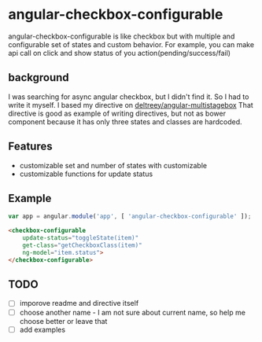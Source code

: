 angular-checkbox-configurable
=====

angular-checkbox-configurable is like checkbox but with multiple and configurable set of states and custom behavior.
For example, you can make api call on click and show status of you action(pending/success/fail)



background
-----
I was searching for async angular checkbox, but I didn't find it. So I had to write it myself.
I based my directive on [deltreey/angular-multistagebox](https://github.com/deltreey/angular-multistagebox)
That directive is good as example of writing directives, but not as bower component because it has only three states and classes are hardcoded.

Features
-----
* customizable set and number of states with customizable
* customizable functions for update status


Example
-----
```javascript
var app = angular.module('app', [ 'angular-checkbox-configurable' ]);
```

```html
<checkbox-configurable 
    update-status="toggleState(item)"
    get-class="getCheckboxClass(item)"
    ng-model="item.status">
</checkbox-configurable>
```

TODO
-----
- [ ] imporove readme and directive itself
- [ ] choose another name - I am not sure about current name, so help me choose better or leave that
- [ ] add examples
